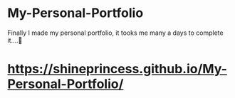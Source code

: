 # My-Personal-Portfolio
Finally I made my personal portfolio, it tooks me many a days to complete it....🥺
# https://shineprincess.github.io/My-Personal-Portfolio/
